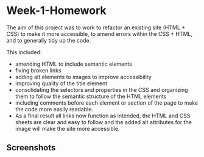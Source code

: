 # Week-1-Homework


The aim of this project was to work to refactor an existing site (HTML + CSS) to make it more accessible, to amend errors within the CSS + HTML, and to generally tidy up the code.

This included:

- amending HTML to include semantic elements
- fixing broken links
- adding alt elements to images to improve accessibility
- improving quality of the title element
- consolidating the selectors and properties in the CSS and organizing them to follow the semantic structure of the HTML elements
- including comments before each element or section of the page to make the code more easily readable.
- As a final result all links now function as intended, the HTML and CSS sheets are clear and easy to follow and the added alt attributes for the image will make the site more accessible.

## Screenshots
